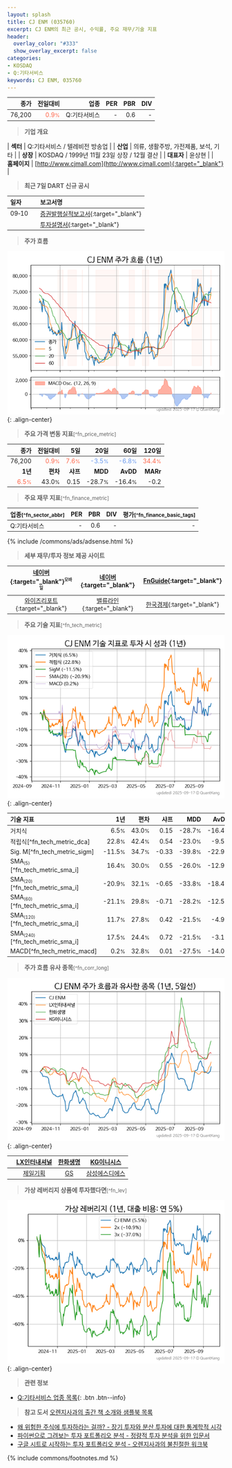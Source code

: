 ```yaml
---
layout: splash
title: CJ ENM (035760)
excerpt: CJ ENM의 최근 공시, 수익률, 주요 재무/기술 지표
header:
  overlay_color: "#333"
  show_overlay_excerpt: false
categories:
- KOSDAQ
- Q:기타서비스
keywords: CJ ENM, 035760
---
```


| **종가** | **전일대비** | **업종** | **PER** | **PBR** | **DIV** |
| -------: | -----------: | -------: | ------: | ------: | ------: |
| 76,200 | <span style="color: tomato">0.9<small>%</small></span> | Q:기타서비스 | - | 0.6 | - |

<!-- more -->


> **기업 개요**<a id="company"></a>

| <span style="white-space:nowrap;">**섹터**</span> | Q:기타서비스 / 텔레비전 방송업 |
| <span style="white-space:nowrap;">**산업**</span> | 의류, 생활주방, 가전제품, 보석, 기타 |
| <span style="white-space:nowrap;">**상장**</span> | KOSDAQ / 1999년 11월 23일 상장 / 12월 결산 |
| <span style="white-space:nowrap;">**대표자**</span> | 윤상현 |
| <span style="white-space:nowrap;">**홈페이지**</span> | [http://www.cjmall.com](http://www.cjmall.com){:target="_blank"} |


> **최근 7일 DART 신규 공시**<a id="dart"></a>

| **일자** |      | **보고서명** |
| :------- | :--- | :----------- |
| 09&#x2011;10 | | [증권발행실적보고서](https://dart.fss.or.kr/dsaf001/main.do?rcpNo=20250910000551){:target="_blank"} |
|  | | [투자설명서](https://dart.fss.or.kr/dsaf001/main.do?rcpNo=20250910000018){:target="_blank"} |


> **주가 흐름**<a id="price"></a>

![035760](/stock/images/035760.png){: .align-center}


> **주요 가격 변동 지표**<small>[^fn_price_metric]</small>

| **종가** | **전일대비** | **5일** | **20일** | **60일** | **120일** |
| -------: | -----------: | ------: | -------: | -------: | --------: |
| 76,200 | <span style="color: tomato">0.9<small>%</small></span> | <span style="color: tomato">7.6<small>%</small></span> | <span style="color: cornflowerblue">-3.5<small>%</small></span> | <span style="color: cornflowerblue">-6.8<small>%</small></span> | <span style="color: tomato">34.4<small>%</small></span> |
| **1년** | **편차** | **샤프** | **MDD** | **AvDD** | **MARr** |
| <span style="color: tomato">6.5<small>%</small></span> | 43.0<small>%</small> | 0.15 | -28.7<small>%</small> | -16.4<small>%</small> | -0.2 |


> **주요 재무 지표**<small>[^fn_finance_metric]</small>

| **업종**<small>[^fn_sector_abbr]</small> | **PER** | **PBR** | **DIV** | **평가**<small>[^fn_finance_basic_tags]</small> |
| :--------------------------------------- | ------: | ------: | ------: | ----------------------------------------------: |
| Q:기타서비스 | - | 0.6 | - | - |



{% include /commons/ads/adsense.html %}

> **세부 재무/투자 정보 제공 사이트**

| [네이버](https://m.stock.naver.com/domestic/stock/035760/finance/summary){:target="_blank"}<sup><small>모바일</small></sup> | [네이버](https://finance.naver.com/item/coinfo.naver?code=035760){:target="_blank"} | [FnGuide](https://comp.fnguide.com/SVO2/ASP/SVD_Invest.asp?gicode=A035760&MenuYn=Y){:target="_blank"} |
| :---: | :---: | :---: |
| [와이즈리포트](https://comp.wisereport.co.kr/company/c1040001.aspx?cmp_cd=035760){:target="_blank"} | [밸류라인](https://www.valueline.co.kr/finance/summary/035760){:target="_blank"} | [한국경제](https://markets.hankyung.com/stock/035760/financial-summary){:target="_blank"} |


> **주요 기술 지표**<small>[^fn_tech_metric]</small>


![035760](/stock/images/035760_tech.png){: .align-center}

| **기술 지표** | **1년** | **편차** | **샤프** | **MDD** | **AvDD** |
| :------------ | ------: | -----------: | -------: | ------: | -------: |
| 거치식 | 6.5<small>%</small> | 43.0<small>%</small> | 0.15 | -28.7<small>%</small> | -16.4<small>%</small> |
| 적립식[^fn_tech_metric_dca] | 22.8<small>%</small> | 42.4<small>%</small> | 0.54 | -23.0<small>%</small> | -9.5<small>%</small> |
| Sig. M[^fn_tech_metric_sigm] | -11.5<small>%</small> | 34.7<small>%</small> | -0.33 | -39.8<small>%</small> | -22.9<small>%</small> |
| SMA<small><sub>(5)</sub></small>[^fn_tech_metric_sma_i] | 16.4<small>%</small> | 30.0<small>%</small> | 0.55 | -26.0<small>%</small> | -12.9<small>%</small> |
| SMA<small><sub>(20)</sub></small>[^fn_tech_metric_sma_i] | -20.9<small>%</small> | 32.1<small>%</small> | -0.65 | -33.8<small>%</small> | -18.4<small>%</small> |
| SMA<small><sub>(60)</sub></small>[^fn_tech_metric_sma_i] | -21.1<small>%</small> | 29.8<small>%</small> | -0.71 | -28.2<small>%</small> | -12.5<small>%</small> |
| SMA<small><sub>(120)</sub></small>[^fn_tech_metric_sma_i] | 11.7<small>%</small> | 27.8<small>%</small> | 0.42 | -21.5<small>%</small> | -4.9<small>%</small> |
| SMA<small><sub>(240)</sub></small>[^fn_tech_metric_sma_i] | 17.5<small>%</small> | 24.4<small>%</small> | 0.72 | -21.5<small>%</small> | -3.1<small>%</small> |
| MACD[^fn_tech_metric_macd] | 0.2<small>%</small> | 32.8<small>%</small> | 0.01 | -27.5<small>%</small> | -14.0<small>%</small> |


> **주가 흐름 유사 종목**<a id="corr"></a><small>[^fn_corr_long]</small>

![035760](/stock/images/035760_corr.png){: .align-center}

|       | [LX인터내셔널](/001120/) | [한화생명](/088350/) | [KG이니시스](/035600/) |
| :---: | :------------------------------------: | :------------------------------------: | :------------------------------------: |
|       | [제일기획](/030000/) | [GS](/078930/) | [삼성에스디에스](/018260/) |


> **가상 레버리지 상품에 투자했다면**<a id="2x"></a><small>[^fn_lev]</small>

![035760](/stock/images/035760_2x.png){: .align-center}


> **관련 정보**

- [Q:기타서비스 업종 목록](/stats/sector/kosdaq_업종_기타서비스_종목/){: .btn .btn--info}

> **참고 도서** [오렌지사과의 출간 책 소개와 샘플북 목록](https://kongdori.tistory.com/691)

- [왜 위험한 주식에 투자하라는 걸까? - 장기 투자와 분산 투자에 대한 통계학적 시각](https://kongdori.tistory.com/421)
- [파이썬으로 그려보는 투자 포트폴리오 분석  - 정량적 투자 분석을 위한 입문서](https://kongdori.tistory.com/643)
- [구글 시트로 시작하는 투자 포트폴리오 분석 - 오렌지사과의 불친절한 워크북](https://kongdori.tistory.com/449)


{% include commons/footnotes.md %}